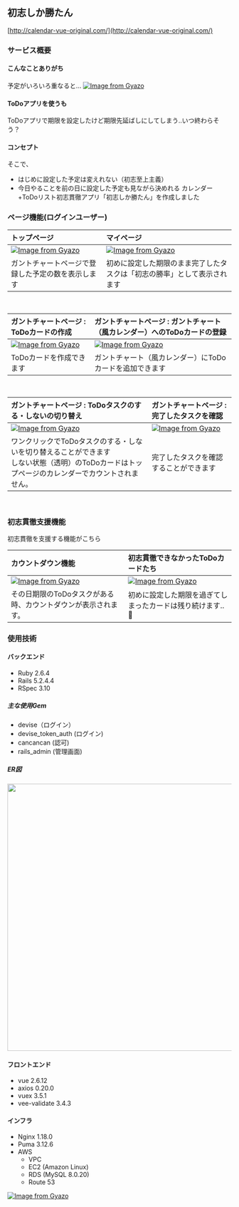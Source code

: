 ## 初志しか勝たん

[http://calendar-vue-original.com/](http://calendar-vue-original.com/)

### サービス概要
#### こんなことありがち
予定がいろいろ重なると…
[![Image from Gyazo](https://i.gyazo.com/624467be34ade3fb42c4a97f9e331a49.png)](https://gyazo.com/624467be34ade3fb42c4a97f9e331a49)
#### ToDoアプリを使うも
ToDoアプリで期限を設定したけど期限先延ばしにしてしまう‥いつ終わらそう？

#### コンセプト
そこで、
 - はじめに設定した予定は変えれない（初志至上主義）
 - 今日やることを前の日に設定した予定も見ながら決めれる
カレンダー+ToDoリスト初志貫徹アプリ「初志しか勝たん」を作成しました

### ページ機能(ログインユーザー)

| トップページ                                                         | マイページ                                                                                               |
| :------------------------------------------------------------------- | :----------------------------------------------------------------------------------------------------- |
| [![Image from Gyazo](https://i.gyazo.com/19667613f3b1f044f27d6618f71fc163.png)](https://gyazo.com/19667613f3b1f044f27d6618f71fc163) | [![Image from Gyazo](https://i.gyazo.com/7a2237a3227467b71c96db6c510c45af.png)](https://gyazo.com/7a2237a3227467b71c96db6c510c45af)                                   |
| ガントチャートページで登録した予定の数を表示します | 初めに設定した期限のまま完了したタスクは「初志の勝率」として表示されます |

<br>

| ガントチャートページ : ToDoカードの作成                                                        | ガントチャートページ : ガントチャート（風カレンダー）へのToDoカードの登録                                                                                               |
| :------------------------------------------------------------------- | :----------------------------------------------------------------------------------------------------- |
| [![Image from Gyazo](https://i.gyazo.com/588dc9f9b2c9eb590e63f42cd85b282a.gif)](https://gyazo.com/588dc9f9b2c9eb590e63f42cd85b282a) | [![Image from Gyazo](https://i.gyazo.com/b81526e9d7e8d8eb1010bda2e23ca7b6.gif)](https://gyazo.com/b81526e9d7e8d8eb1010bda2e23ca7b6)                                   |
| ToDoカードを作成できます | ガントチャート（風カレンダー）にToDoカードを追加できます |

<br>

| ガントチャートページ : ToDoタスクのする・しないの切り替え                                                        | ガントチャートページ : 完了したタスクを確認                                                                                               |
| :------------------------------------------------------------------- | :----------------------------------------------------------------------------------------------------- |
| [![Image from Gyazo](https://i.gyazo.com/d2c8c603334b6452e75f46f8105730e9.gif)](https://gyazo.com/d2c8c603334b6452e75f46f8105730e9) | [![Image from Gyazo](https://i.gyazo.com/193f89848e59ad295531b9ea6f55daee.gif)](https://gyazo.com/193f89848e59ad295531b9ea6f55daee)                                   |
| ワンクリックでToDoタスクのする・しないを切り替えることができます<br>しない状態（透明）のToDoカードはトップページのカレンダーでカウントされません。 | 完了したタスクを確認することができます |

<br>

### 初志貫徹支援機能
初志貫徹を支援する機能がこちら

| カウントダウン機能                                                        | 初志貫徹できなかったToDoカードたち                                                                                               |
| :------------------------------------------------------------------- | :----------------------------------------------------------------------------------------------------- |
| [![Image from Gyazo](https://i.gyazo.com/0a208684b6bb930d197fa258f38f86db.png)](https://gyazo.com/0a208684b6bb930d197fa258f38f86db) | [![Image from Gyazo](https://i.gyazo.com/2073d8ee32aa6ce0ba271b6de8072f21.png)](https://gyazo.com/2073d8ee32aa6ce0ba271b6de8072f21)                                   |
| その日期限のToDoタスクがある時、カウントダウンが表示されます。 | 初めに設定した期限を過ぎてしまったカードは残り続けます‥👻 |

### 使用技術
#### バックエンド
  - Ruby 2.6.4
  - Rails 5.2.4.4
  - RSpec 3.10
##### 主な使用Gem
  - devise（ログイン）
  - devise_token_auth (ログイン)
  - cancancan (認可)
  - rails_admin (管理画面)

##### ER図
<img src="https://i.gyazo.com/fa551aea343b2b0550cf7a965822b7ba.png" width="600" height="600">

#### フロントエンド
  - vue 2.6.12
  - axios 0.20.0
  - vuex 3.5.1
  - vee-validate 3.4.3

#### インフラ
  - Nginx 1.18.0
  - Puma  3.12.6 
  - AWS
    - VPC
    - EC2 (Amazon Linux)
    - RDS (MySQL 8.0.20)
    - Route 53

[![Image from Gyazo](https://i.gyazo.com/aebe397ae8b22f55d5bd588401cca8d5.png)](https://gyazo.com/aebe397ae8b22f55d5bd588401cca8d5)
